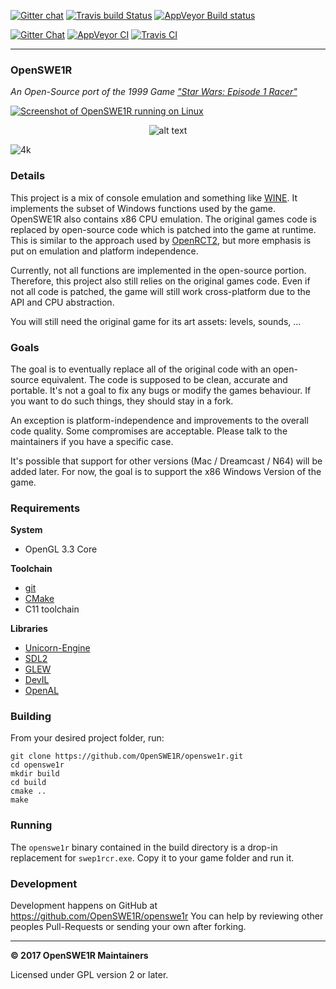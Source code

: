 [![Gitter chat](https://badges.gitter.im/gitterHQ/gitter.png)](https://gitter.im/OpenSWE1R)       [![Travis build Status](https://travis-ci.org/OpenSWE1R/openswe1r.svg?branch=master)](https://travis-ci.org/OpenSWE1R/openswe1r)       [![AppVeyor Build status](https://ci.appveyor.com/api/projects/status/92s5hpto3kvn8sx3/branch/master?svg=true)](https://ci.appveyor.com/project/JayFoxRox82949/openswe1r/branch/master)

[![Gitter Chat](https://img.shields.io/badge/Gitter-Chat-blue.svg)]()
[![AppVeyor CI](https://img.shields.io/appveyor/ci/JayFoxRox82949/openswe1r/master.svg?label=AppVeyor%20CI)]()
[![Travis CI](https://img.shields.io/travis/OpenSWE1R/openswe1r/master.svg?label=Travis%20CI)]()

---

### OpenSWE1R
*An Open-Source port of the 1999 Game ["Star Wars: Episode 1 Racer"](https://en.wikipedia.org/wiki/Star_Wars_Episode_I:_Racer)*

[![Screenshot of OpenSWE1R running on Linux](http://jannikvogel.de/scratchpad/svg-slideshow/out.svg?bar)](#ref)


<p align="center"><img src="http://jannikvogel.de/scratchpad/svg-slideshow/out.svg?bar" alt="alt text"></p>

![4k](https://4.bp.blogspot.com/-BHmsCqbWCQ4/VjCwAbFeWSI/AAAAAAAB3gA/ZlGhBPuRs7E/s0/Best_Autumn_Picture_2015_uhd.jpg)

### Details

This project is a mix of console emulation and something like [WINE](https://www.winehq.org/).
It implements the subset of Windows functions used by the game.
OpenSWE1R also contains x86 CPU emulation.
The original games code is replaced by open-source code which is patched into the game at runtime.
This is similar to the approach used by [OpenRCT2](https://openrct2.website/), but more emphasis is put on emulation and platform independence.

Currently, not all functions are implemented in the open-source portion.
Therefore, this project also still relies on the original games code.
Even if not all code is patched, the game will still work cross-platform due to the API and CPU abstraction.

You will still need the original game for its art assets: levels, sounds, ...

### Goals

The goal is to eventually replace all of the original code with an open-source equivalent.
The code is supposed to be clean, accurate and portable.
It's not a goal to fix any bugs or modify the games behaviour.
If you want to do such things, they should stay in a fork.

An exception is platform-independence and improvements to the overall code quality.
Some compromises are acceptable.
Please talk to the maintainers if you have a specific case.

It's possible that support for other versions (Mac / Dreamcast / N64) will be added later.
For now, the goal is to support the x86 Windows Version of the game.

### Requirements

**System**

* OpenGL 3.3 Core

**Toolchain**

* [git](https://git-scm.com/)
* [CMake](https://cmake.org/)
* C11 toolchain

**Libraries**

* [Unicorn-Engine](http://www.unicorn-engine.org/)
* [SDL2](https://www.libsdl.org/)
* [GLEW](http://glew.sourceforge.net/)
* [DevIL](http://openil.sourceforge.net/)
* [OpenAL](https://www.openal.org/)

### Building

From your desired project folder, run:

```
git clone https://github.com/OpenSWE1R/openswe1r.git
cd openswe1r
mkdir build
cd build
cmake ..
make
```

### Running

The `openswe1r` binary contained in the build directory is a drop-in replacement for `swep1rcr.exe`.
Copy it to your game folder and run it.

### Development

Development happens on GitHub at https://github.com/OpenSWE1R/openswe1r
You can help by reviewing other peoples Pull-Requests or sending your own after forking.

---

**© 2017 OpenSWE1R Maintainers**

Licensed under GPL version 2 or later.
